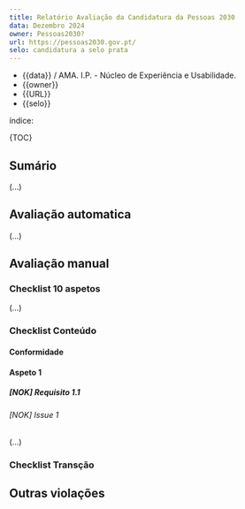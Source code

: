 ```yaml
---
title: Relatório Avaliação da Candidatura da Pessoas 2030
data: Dezembro 2024
owner: Pessoas2030?
url: https://pessoas2030.gov.pt/
selo: candidatura a selo prata
---
```


- {{data}} / AMA. I.P. - Núcleo de Experiência e Usabilidade.
- {{owner}}
- {{URL}}
- {{selo}}

índice:

{TOC}

## Sumário

(...)

## Avaliação automatica

(...)

## Avaliação manual

### Checklist 10 aspetos

(...)

### Checklist Conteúdo

#### Conformidade

#### Aspeto 1

##### [NOK] Requisito 1.1

###### [NOK] Issue 1
(...)

### Checklist Transção

## Outras violações
